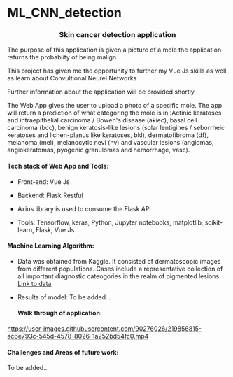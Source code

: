 # ML_CNN_detection


<h3 align="center">Skin cancer detection application</h3>



<div>
  <p>The purpose of this application is given a picture of a mole the application returns the probablity of being malign  </p>
    <p>This project has given me the opportunity to further my Vue Js skills as well as learn about Convultional Neurel Networks</p>
<p>Further information about the application will be provided shortly </p>

  <p>The Web App gives the user to upload a photo of a specific mole. The app will return a prediction of what categoring the mole is in :Actinic keratoses and intraepithelial carcinoma / Bowen's disease (akiec), basal cell carcinoma (bcc), benign keratosis-like lesions (solar lentigines / seborrheic keratoses and lichen-planus like keratoses, bkl), dermatofibroma (df), melanoma (mel), melanocytic nevi (nv) and vascular lesions (angiomas, angiokeratomas, pyogenic granulomas and hemorrhage, vasc). </p>

<h4>Tech stack of Web App and Tools:</h4>
  
- Front-end: Vue Js
  
- Backend: Flask Restful
  
 - Axios library is used to consume the Flask API
  
 - Tools: Tensorflow, keras, Python, Jupyter notebooks, matplotlib, scikit-learn, Flask, Vue Js
  
  
 <h4>Machine Learning Algorithm:</h4>

- Data was obtained from Kaggle. It consisted of dermatoscopic images from different populations. Cases include a representative collection of all important diagnostic cateogories in the realm of pigmented lesions. 
 <a href="https://www.kaggle.com/datasets/kmader/skin-cancer-mnist-ham10000?select=hmnist_28_28_L.csv" target="_blank">Link to data </a>
  
- Results of model: To be added...
  
  <h4>Walk through of application:</h4>
  


https://user-images.githubusercontent.com/90276026/219856815-ac6e793c-545d-4578-8026-1a252bd54fc0.mp4



  <h4>Challenges and Areas of future work:</h4>
  
   <p>To be added...</p>



 
</div>
